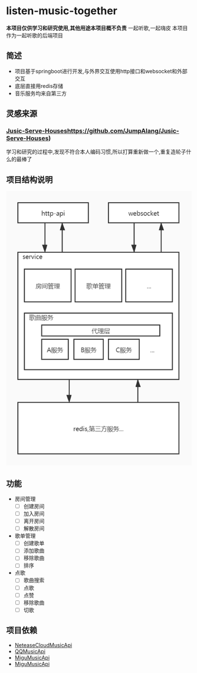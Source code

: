 # listen-music-together
**本项目仅供学习和研究使用,其他用途本项目概不负责**
一起听歌,一起嗨皮
本项目作为一起听歌的后端项目
## 简述
* 项目基于springboot进行开发,与外界交互使用http接口和websocket和外部交互
* 底层直接用redis存储
* 音乐服务均来自第三方
## 灵感来源
### [Jusic-Serve-Houses]()https://github.com/JumpAlang/Jusic-Serve-Houses)
学习和研究的过程中,发现不符合本人编码习惯,所以打算重新做一个,重复造轮子什么的最棒了

## 项目结构说明

![](./doc/项目层次.jpg)

## 功能
* 房间管理
    * [ ] 创建房间
    * [ ] 加入房间
    * [ ] 离开房间
    * [ ] 解散房间
* 歌单管理
    * [ ] 创建歌单
    * [ ] 添加歌曲
    * [ ] 移除歌曲
    * [ ] 排序

* 点歌
    * [ ] 歌曲搜索
    * [ ] 点歌
    * [ ] 点赞
    * [ ] 移除歌曲
    * [ ] 切歌
 
## 项目依赖
* [NeteaseCloudMusicApi](https://github.com/Binaryify/NeteaseCloudMusicApi)
* [QQMusicApi](https://github.com/jsososo/QQMusicApi)
* [MiguMusicApi](https://github.com/JumpAlang/MiguMusicApi)
* [MiguMusicApi](https://github.com/jsososo/MiguMusicApi)



